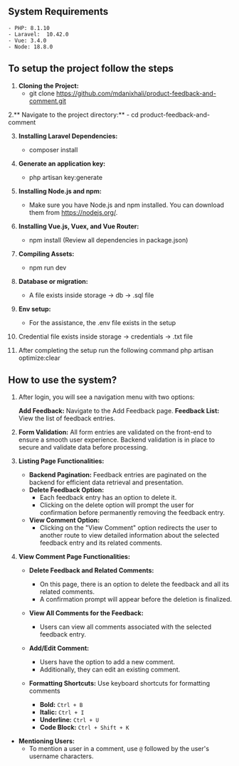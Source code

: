 ## System Requirements
    - PHP: 8.1.10
    - Laravel:  10.42.0
    - Vue: 3.4.0
    - Node: 18.8.0

## To setup the project follow the steps

1. **Cloning the Project:** 
    - git clone https://github.com/mdanixhali/product-feedback-and-comment.git

2.** Navigate to the project directory:**
    - cd product-feedback-and-comment

3. **Installing Laravel Dependencies:**
    - composer install

4. **Generate an application key:**
    - php artisan key:generate

5. **Installing Node.js and npm:**
    - Make sure you have Node.js and npm installed. You can download them from https://nodejs.org/.

6. **Installing Vue.js, Vuex, and Vue Router:**
    - npm install (Review all dependencies in package.json)

7. **Compiling Assets:**
    - npm run dev

8. **Database or migration:**
    - A file exists inside storage -> db -> .sql file

9. **Env setup:**
    - For the assistance, the .env file exists in the setup

10. Credential file exists inside storage -> credentials -> .txt file
11. After completing the setup run the following command
    php artisan optimize:clear

## How to use the system?
1. After login, you will see a navigation menu with two options:

    **Add Feedback:** Navigate to the Add Feedback page.
    **Feedback List:** View the list of feedback entries.

3. **Form Validation:**
    All form entries are validated on the front-end to ensure a smooth user experience.
    Backend validation is in place to secure and validate data before processing.
4. **Listing Page Functionalities:**
   - **Backend Pagination:** Feedback entries are paginated on the backend for efficient data retrieval and presentation.
   - **Delete Feedback Option:**
     - Each feedback entry has an option to delete it.
     - Clicking on the delete option will prompt the user for confirmation before permanently removing the feedback entry.
   - **View Comment Option:**
     - Clicking on the "View Comment" option redirects the user to another route to view detailed information about the selected feedback entry and its related comments.

5. **View Comment Page Functionalities:**
   - **Delete Feedback and Related Comments:**
     - On this page, there is an option to delete the feedback and all its related comments.
     - A confirmation prompt will appear before the deletion is finalized.

   - **View All Comments for the Feedback:**
     - Users can view all comments associated with the selected feedback entry.

   - **Add/Edit Comment:**
     - Users have the option to add a new comment.
     - Additionally, they can edit an existing comment.

   - **Formatting Shortcuts:** Use keyboard shortcuts for formatting comments
     - **Bold:** `Ctrl + B`
     - **Italic:** `Ctrl + I`
     - **Underline:** `Ctrl + U`
     - **Code Block:** `Ctrl + Shift + K`
    
 - **Mentioning Users:**
     - To mention a user in a comment, use `@` followed by the user's username characters.

   
